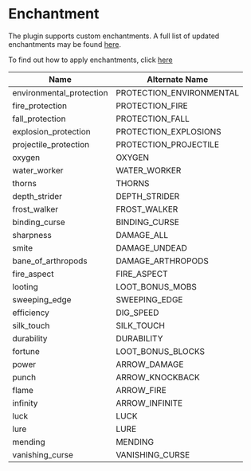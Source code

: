 # Enchantment

The plugin supports custom enchantments. A full list of
updated enchantments may be found [here](https://minecraft.gamepedia.com/Enchanting).

To find out how to apply enchantments, click [here](../config/crate#examples)

| Name                     | Alternate Name           |
| ------------------------ | ------------------------ |
| environmental_protection | PROTECTION_ENVIRONMENTAL |
| fire_protection          | PROTECTION_FIRE          |
| fall_protection          | PROTECTION_FALL          |
| explosion_protection     | PROTECTION_EXPLOSIONS    |
| projectile_protection    | PROTECTION_PROJECTILE    |
| oxygen                   | OXYGEN                   |
| water_worker             | WATER_WORKER             |
| thorns                   | THORNS                   |
| depth_strider            | DEPTH_STRIDER            |
| frost_walker             | FROST_WALKER             |
| binding_curse            | BINDING_CURSE            |
| sharpness                | DAMAGE_ALL               |
| smite                    | DAMAGE_UNDEAD            |
| bane_of_arthropods       | DAMAGE_ARTHROPODS        |
| fire_aspect              | FIRE_ASPECT              |
| looting                  | LOOT_BONUS_MOBS          |
| sweeping_edge            | SWEEPING_EDGE            |
| efficiency               | DIG_SPEED                |
| silk_touch               | SILK_TOUCH               |
| durability               | DURABILITY               |
| fortune                  | LOOT_BONUS_BLOCKS        |
| power                    | ARROW_DAMAGE             |
| punch                    | ARROW_KNOCKBACK          |
| flame                    | ARROW_FIRE               |
| infinity                 | ARROW_INFINITE           |
| luck                     | LUCK                     |
| lure                     | LURE                     |
| mending                  | MENDING                  |
| vanishing_curse          | VANISHING_CURSE          |
